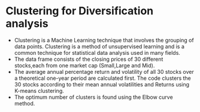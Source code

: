 # Clustering for Diversification analysis
- Clustering is a Machine Learning technique that involves the grouping of data points. Clustering is a method of unsupervised learning and is a common technique for statistical data analysis used in many fields.
- The data frame consists of the closing prices of 30 different stocks,each from one market cap (Small,Large and Mid).
- The average annual percentage return and volatility of all 30 stocks over a theoretical one-year period are calculated first. The code clusters the 30 stocks according to their mean annual volatilities and Returns using K-means clustering.
- The optimum number of clusters is found using the Elbow curve method.

